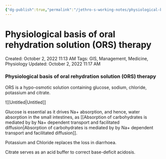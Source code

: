 ```yaml
---
{"dg-publish":true,"permalink":"/jethro-s-working-notes/physiological-basis-of-oral-rehydration-solution/","dgPassFrontmatter":true}
---
```



# Physiological basis of oral rehydration solution (ORS) therapy

Created: October 2, 2022 11:13 AM
Tags: GIS, Management, Medicine, Physiology
Updated: October 2, 2022 11:17 AM

### Physiological basis of oral rehydration solution (ORS) therapy

ORS is a hypo-osmotic solution containing glucose, sodium, chloride, potassium and citrate.

![[Untitled\|Untitled]]

Glucose is essential as it drives Na+ absorption, and hence, water absorption in the small intestines, as [[Absorption of carbohydrates is mediated by by Na+ dependent transport and facilitated diffusion\|Absorption of carbohydrates is mediated by by Na+ dependent transport and facilitated diffusion]].

Potassium and Chloride replaces the loss in diarrhoea.

Citrate serves as an acid buffer to correct base-deficit acidosis.